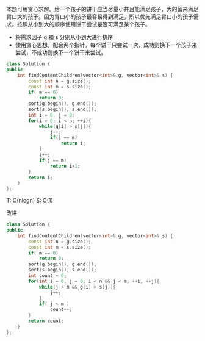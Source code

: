 
本题可用贪心求解。给一个孩子的饼干应当尽量小并且能满足孩子，大的留来满足胃口大的孩子。因为胃口小的孩子最容易得到满足，所以优先满足胃口小的孩子需求。按照从小到大的顺序使用饼干尝试是否可满足某个孩子。

-   将需求因子 g 和 s 分别从小到大进行排序
-   使用贪心思想，配合两个指针，每个饼干只尝试一次，成功则换下一个孩子来尝试，不成功则换下一个饼干来尝试。

```cpp
class Solution {
public:
    int findContentChildren(vector<int>& g, vector<int>& s) {
        const int n = g.size();
        const int m = s.size();
        if( m == 0)
            return 0;
        sort(g.begin(), g.end());
        sort(s.begin(), s.end());
        int i = 0, j = 0;
        for(i = 0; i < n; ++i){
            while(g[i] > s[j]){
                j++;
                if(j == m)
                    return i;
            }
            j++;
            if(j == m)
                return i+1;
        }
        return i;
    }
};
```
T: O(nlogn)
S: O(1)

改进
```cpp
class Solution {
public:
    int findContentChildren(vector<int>& g, vector<int>& s) {
        const int n = g.size();
        const int m = s.size();
        if( m == 0)
            return 0;
        sort(g.begin(), g.end());
        sort(s.begin(), s.end());
        int count = 0;
        for(int i = 0, j = 0; i < n && j < m; ++i, ++j){
            while(j < m && g[i] > s[j]){
                j++;
            }
            if( j < m )
                count++;
        }
        return count;
    }
};
```